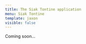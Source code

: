 ```yaml
---
title: The Siak Tontine application
menu: Siak Tontine
template: jaxon
visible: false
---
```


Coming soon...
